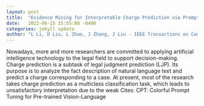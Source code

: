 ```yaml
---
layout: post
title:  "Evidence Mining for Interpretable Charge Prediction via Prompt Learning"
date:   2022-06-15 15:55:00 -0400
categories: jekyll update
author: "L Li, D Liu, L Zhao, J Zhang, J Liu - IEEE Transactions on Computational Social , 2022"
---
```

Nowadays, more and more researchers are committed to applying artificial intelligence technology to the legal field to support decision-making. Charge prediction is a subtask of legal judgment prediction (LJP). Its purpose is to analyze the fact description of natural language text and predict a charge corresponding to a case. At present, most of the research takes charge prediction as a multiclass classification task, which leads to unsatisfactory interpretation due to the weak  Cites: CPT: Colorful Prompt Tuning for Pre-trained Vision-Language